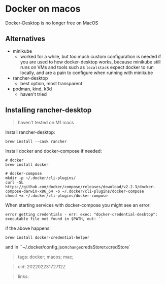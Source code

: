 # Docker on macos

Docker-Desktop is no longer free on MacOS

## Alternatives
- minikube
  - worked for a while, but too much custom configuration is needed if you are
    used to how docker-desktop works, because minikube still runs on VMs and
    tools such as `localstack` expect docker to run locally, and are a pain to
    configure when running with minikube
- rancher-desktop
  - best option, most transparent
- podman, kind, k3d
  - haven't tried

## Installing rancher-desktop
> haven't tested on M1 macs

Install rancher-desktop:
```
brew install --cask rancher
```

Install docker and docker-compose if needed:
```
# docker
brew install docker

# docker-compose
mkdir -p ~/.docker/cli-plugins/
curl -SL https://github.com/docker/compose/releases/download/v2.2.3/docker-compose-darwin-x86_64 -o ~/.docker/cli-plugins/docker-compose
chmod +x ~/.docker/cli-plugins/docker-compose
```

When starting services with docker-compose you might see an error:
```
error getting credentials - err: exec: "docker-credential-desktop": executable file not found in $PATH, out: ``
```

if the above happens:
```
brew install docker-credential-helper
```
and In ``~/.docker/config.json` change `credsStore` to `credStore`


> tags: docker; macos; mac;

> uid: 20220223172712Z

> links: 

